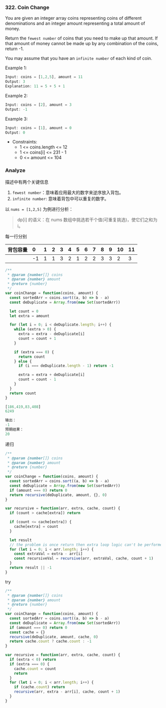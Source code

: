 <!--
abbrlink: mipdo1si
tags: ['背包问题']
-->

### 322. Coin Change

You are given an integer array coins representing coins of different denominations and an integer amount representing a total amount of money.

Return the `fewest number` of coins that you need to make up that amount. If that amount of money cannot be made up by any combination of the coins, return -1.

You may assume that you have an `infinite number` of each kind of coin.

Example 1:

```js
Input: coins = [1,2,5], amount = 11
Output: 3
Explanation: 11 = 5 + 5 + 1
```

Example 2:

```js
Input: coins = [2], amount = 3
Output: -1
```

Example 3:

```js
Input: coins = [1], amount = 0
Output: 0
```

* Constraints:
  * 1 <= coins.length <= 12
  * 1 <= coins[i] <= 231 - 1
  * 0 <= amount <= 104

### Analyze

描述中有两个关键信息

1. `fewest number`：意味着应用最大的数字来逆序放入背包。
2. `infinite number`: 意味着背包中可以重复的数字。

以 `nums = [1,2,5]` 为例进行分析：

> dp[i] 的语义：在 nums 数组中挑选若干个值(可重复挑选)，使它们之和为 i。

<!-- * 初始状态：dp[0]
* 状态转移：dp[i][j] = Math.min(dp[i - 1][j] + dp[i - 1][j]) -->

每一行分别

| 背包容量 | 0    | 1    | 2    | 3    | 4    | 5    | 6    | 7    | 8    | 9    | 10   | 11   |
| :------- | :--- | :--- | :--- | :--- | :--- | :--- | :--- | :--- | :--- | :--- | :--- | :--- |
|          | -1   | 1    | 1    | 3    | 2    | 1    | 2    | 2    | 3    | 3    | 2    | 3    |

```js
/**
 * @param {number[]} coins
 * @param {number} amount
 * @return {number}
 */
var coinChange = function(coins, amount) {
  const sortedArr = coins.sort((a, b) => b - a)
  const deDuplicate = Array.from(new Set(sortedArr))

  let count = 0
  let extra = amount

  for (let i = 0; i < deDuplicate.length; i++) {
    while (extra > 0) {
      extra = extra - deDuplicate[i]
      count = count + 1
    }

    if (extra === 0) {
      return count
    } else {
      if (i === deDuplicate.length - 1) return -1

      extra = extra + deDuplicate[i]
      count = count - 1
    }
  }
  return count
}
```

```js
[186,419,83,408]
6249

输出：
-1
预期结果：
20
```

递归



```js
/**
 * @param {number[]} coins
 * @param {number} amount
 * @return {number}
 */
var coinChange = function(coins, amount) {
  const sortedArr = coins.sort((a, b) => b - a)
  const deDuplicate = Array.from(new Set(sortedArr))
  if (amount === 0) return 0
  return recursive(deDuplicate, amount, {}, 0)
}

var recursive = function(arr, extra, cache, count) {
  if (count > cache[extra]) return

  if (count <= cache[extra]) {
    cache[extra] = count
  }

  let result
  // the problem is once return then extra loop logic can't be performed.
  for (let i = 0; i < arr.length; i++) {
    const extraVal = extra - arr[i]
    const recursiveVal = recursive(arr, extraVal, cache, count + 1)
  }
  return result || -1
}
```

try

```js
/**
 * @param {number[]} coins
 * @param {number} amount
 * @return {number}
 */
var coinChange = function(coins, amount) {
  const sortedArr = coins.sort((a, b) => b - a)
  const deDuplicate = Array.from(new Set(sortedArr))
  if (amount === 0) return 0
  const cache = {}
  recursive(deDuplicate, amount, cache, 0)
  return cache.count ? cache.count : -1
}

var recursive = function(arr, extra, cache, count) {
  if (extra < 0) return
  if (extra === 0) {
    cache.count = count
    return
  }
  for (let i = 0; i < arr.length; i++) {
    if (cache.count) return
    recursive(arr, extra - arr[i], cache, count + 1)
  }
}
```
